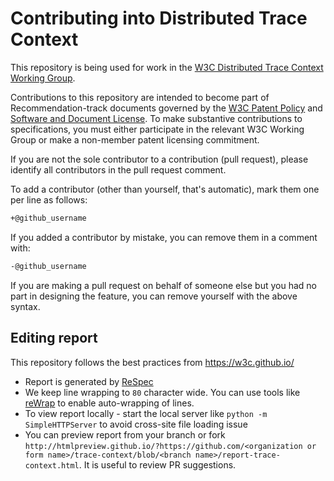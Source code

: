 # Contributing into Distributed Trace Context

This repository is being used for work in the [W3C Distributed Trace Context
Working Group](https://www.w3.org/community/trace-context/).

Contributions to this repository are intended to become part of
Recommendation-track documents governed by the [W3C Patent
Policy](https://www.w3.org/Consortium/Patent-Policy/) and [Software and Document
License](https://www.w3.org/Consortium/Legal/copyright-software). To make
substantive contributions to specifications, you must either participate in the
relevant W3C Working Group or make a non-member patent licensing commitment.

If you are not the sole contributor to a contribution (pull request), please
identify all contributors in the pull request comment.

To add a contributor (other than yourself, that's automatic), mark them one per
line as follows:

``` bash
+@github_username
```

If you added a contributor by mistake, you can remove them in a comment with:

``` bash
-@github_username
```

If you are making a pull request on behalf of someone else but you had no part
in designing the feature, you can remove yourself with the above syntax.

## Editing report

This repository follows the best practices from https://w3c.github.io/

- Report is generated by [ReSpec](https://github.com/w3c/respec/wiki)
- We keep line wrapping to `80` character wide. You can use tools like
  [reWrap](https://github.com/stkb/Rewrap) to enable auto-wrapping of lines.
- To view report locally - start the local server like `python -m
  SimpleHTTPServer` to avoid cross-site file loading issue
- You can preview report from your branch or fork
  `http://htmlpreview.github.io/?https://github.com/<organization or form
  name>/trace-context/blob/<branch name>/report-trace-context.html`. It is
  useful to review PR suggestions.
